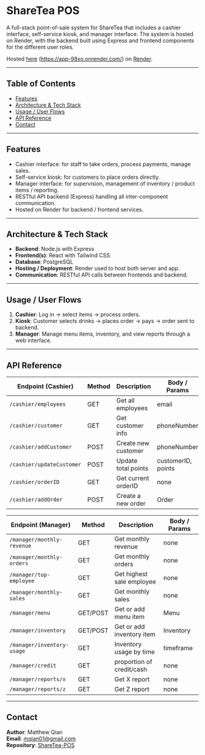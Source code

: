 # ShareTea POS

A full-stack point-of-sale system for ShareTea that includes a cashier interface, self-service kiosk, and manager interface. The system is hosted on Render, with the backend built using Express and frontend components for the different user roles.

Hosted [here](https://app-98xo.onrender.com/) (https://app-98xo.onrender.com/) on [Render](https://render.com).

---

## Table of Contents

- [Features](#features)  
- [Architecture & Tech Stack](#architecture--tech-stack)  
- [Usage / User Flows](#usage--user-flows)   
- [API Reference](#api-reference)  
- [Contact](#contact)  

---

## Features

- Cashier interface: for staff to take orders, process payments, manage sales.  
- Self-service kiosk: for customers to place orders directly.  
- Manager interface: for supervision, management of inventory / product items / reporting.  
- RESTful API backend (Express) handling all inter-component communication.  
- Hosted on Render for backend / frontend services.  

---

## Architecture & Tech Stack

- **Backend**: Node.js with Express  
- **Frontend(s)**: React with Tailwind CSS
- **Database**: PostgreSQL
- **Hosting / Deployment**: Render used to host both server and app.  
- **Communication**: RESTful API calls between frontends and backend.  

---

## Usage / User Flows

1. **Cashier**: Log in → select items → process orders. 
2. **Kiosk**: Customer selects drinks → places order → pays → order sent to backend.  
3. **Manager**: Manage menu items, inventory, and view reports through a web interface.  

---

## API Reference

| Endpoint (Cashier)       | Method | Description         | Body / Params     |
|--------------------------|--------|---------------------|-------------------|
| `/cashier/employees`     | GET    | Get all employees   | email             |
| `/cashier/customer`      | GET    | Get customer info   | phoneNumber       |
| `/cashier/addCustomer`   | POST   | Create new customer | phoneNumber       |
| `/cashier/updateCustomer`| POST   | Update total points | customerID, points|
| `/cashier/orderID`       | GET    | Get current orderID | none              |
| `/cashier/addOrder`      | POST   | Create a new order  | Order             |

| Endpoint (Manager)         | Method   | Description               | Body / Params    |
|----------------------------|----------|---------------------------|------------------|
| `/manager/monthly-revenue` | GET      | Get monthly revenue       | none             |
| `/manager/monthly-orders`  | GET      | Get monthly orders        | none             |
| `/manager/top-employee`    | GET      | Get highest sale employee | none             |
| `/manager/monthly-sales`   | GET      | Get monthly sales         | none             |
| `/manager/menu`            | GET/POST | Get or add menu item      | Menu             |
| `/manager/inventory`       | GET/POST | Get or add inventory item | Inventory        |
| `/manager/inventory-usage` | GET      | Inventory usage by time   | timeframe        |
| `/manager/credit`          | GET      | proportion of credit/cash | none             |
| `/manager/reports/x`       | GET      | Get X report              | none             |
| `/manager/reports/z`       | GET      | Get Z report              | none             |

---

## Contact

**Author**: Matthew Qian  
**Email**: <mqian01@gmail.com>  
**Repository**: [ShareTea-POS](https://github.com/mqian0123/ShareTea-POS)

